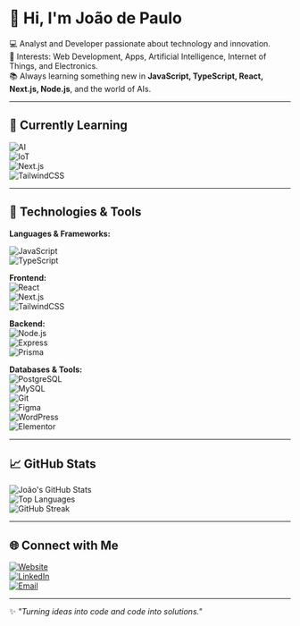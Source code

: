 # 👋 Hi, I'm João de Paulo

💻 Analyst and Developer passionate about technology and innovation.  
🚀 Interests: Web Development, Apps, Artificial Intelligence, Internet of Things, and Electronics.  
📚 Always learning something new in **JavaScript, TypeScript, React, Next.js, Node.js**, and the world of AIs.

---

## 🌱 Currently Learning

![AI](https://img.shields.io/badge/AI-DeepLearning-blue?style=for-the-badge&logo=opencv)  
![IoT](https://img.shields.io/badge/IoT-InternetOfThings-green?style=for-the-badge&logo=arduino)  
![Next.js](https://img.shields.io/badge/Next.js-000000?style=for-the-badge&logo=nextdotjs&logoColor=white)  
![TailwindCSS](https://img.shields.io/badge/TailwindCSS-06B6D4?style=for-the-badge&logo=tailwind-css&logoColor=white)  

---

## 🔧 Technologies & Tools

**Languages & Frameworks:**  

![JavaScript](https://img.shields.io/badge/-JavaScript-F7DF1E?style=for-the-badge&logo=javascript&logoColor=black)  
![TypeScript](https://img.shields.io/badge/-TypeScript-3178C6?style=for-the-badge&logo=typescript&logoColor=white)  

**Frontend:**  
![React](https://c.tenor.com/W6rOqR09Nd0AAAAC/react-js.gif)  
![Next.js](https://c.tenor.com/rf0hS1h_bN8AAAAC/nextjs.gif)  
![TailwindCSS](https://c.tenor.com/0mqk0RrrXeoAAAAC/tailwind-css-tailwind.gif)  

**Backend:**  
![Node.js](https://c.tenor.com/TsM8lGGlBDoAAAAC/nodejs-node.gif)  
![Express](https://c.tenor.com/yN2_4G0sR1QAAAAC/express-node.gif)  
![Prisma](https://c.tenor.com/J6pSca2BO9IAAAAC/prisma.gif)  

**Databases & Tools:**  
![PostgreSQL](https://c.tenor.com/hPNrglJhnv0AAAAC/postgresql.gif)  
![MySQL](https://c.tenor.com/dF1kBYT6CwAAAAAC/mysql-database.gif)  
![Git](https://c.tenor.com/Yx5ZxuN0GcIAAAAC/git-git-logo.gif)  
![Figma](https://c.tenor.com/uh3foDQz0nAAAAAC/figma.gif)  
![WordPress](https://c.tenor.com/gxhN0Z9xE8YAAAAC/wordpress.gif)  
![Elementor](https://c.tenor.com/KsRRwDhw8pIAAAAC/elementor.gif)  

---

## 📈 GitHub Stats

![João's GitHub Stats](https://github-readme-stats.vercel.app/api?username=joaodepaulojp&show_icons=true&theme=radical&count_private=true)  
![Top Languages](https://github-readme-stats.vercel.app/api/top-langs/?username=joaodepaulojp&layout=compact&theme=radical)  
![GitHub Streak](https://github-readme-streak-stats.herokuapp.com/?user=joaodepaulojp&theme=radical)  

---

## 🌐 Connect with Me

[![Website](https://img.shields.io/badge/Website-joaodepaulo.site-4CAF50?style=for-the-badge&logo=google-chrome&logoColor=white)](https://joaodepaulo.site)  
[![LinkedIn](https://img.shields.io/badge/LinkedIn-0077B5?style=for-the-badge&logo=linkedin&logoColor=white)](https://www.linkedin.com/in/joao-depaulo)  
[![Email](https://img.shields.io/badge/Email-D14836?style=for-the-badge&logo=gmail&logoColor=white)](mailto:joaodepaulocardoso@gmail.com)  

---

✨ *"Turning ideas into code and code into solutions."*
